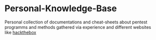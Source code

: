 # Personal-Knowledge-Base
Personal collection of documentations and cheat-sheets about pentest programms and methods gathered via experience and different websites like [hackthebox](academy.hackthebox.com)
